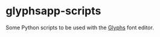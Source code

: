 glyphsapp-scripts
=================

Some Python scripts to be used with the [Glyphs](http://www.glyphsapp.com/) font editor.
